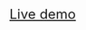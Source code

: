 <a href="https://cybulskikacper.github.io/NFT-card-component/" target="_blank" style="font-size: 24px;">Live demo</a>
 